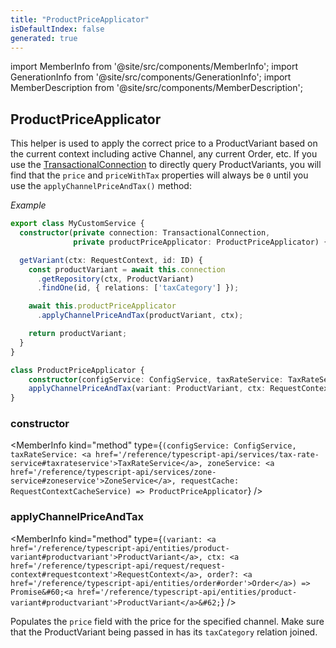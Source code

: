 ```yaml
---
title: "ProductPriceApplicator"
isDefaultIndex: false
generated: true
---
```

<!-- This file was generated from the Vendure source. Do not modify. Instead, re-run the "docs:build" script -->
import MemberInfo from '@site/src/components/MemberInfo';
import GenerationInfo from '@site/src/components/GenerationInfo';
import MemberDescription from '@site/src/components/MemberDescription';


## ProductPriceApplicator

<GenerationInfo sourceFile="packages/core/src/service/helpers/product-price-applicator/product-price-applicator.ts" sourceLine="41" packageName="@vendure/core" />

This helper is used to apply the correct price to a ProductVariant based on the current context
including active Channel, any current Order, etc. If you use the <a href='/reference/typescript-api/data-access/transactional-connection#transactionalconnection'>TransactionalConnection</a> to
directly query ProductVariants, you will find that the `price` and `priceWithTax` properties will
always be `0` until you use the `applyChannelPriceAndTax()` method:

*Example*

```ts
export class MyCustomService {
  constructor(private connection: TransactionalConnection,
              private productPriceApplicator: ProductPriceApplicator) {}

  getVariant(ctx: RequestContext, id: ID) {
    const productVariant = await this.connection
      .getRepository(ctx, ProductVariant)
      .findOne(id, { relations: ['taxCategory'] });

    await this.productPriceApplicator
      .applyChannelPriceAndTax(productVariant, ctx);

    return productVariant;
  }
}
```

```ts title="Signature"
class ProductPriceApplicator {
    constructor(configService: ConfigService, taxRateService: TaxRateService, zoneService: ZoneService, requestCache: RequestContextCacheService)
    applyChannelPriceAndTax(variant: ProductVariant, ctx: RequestContext, order?: Order) => Promise<ProductVariant>;
}
```

<div className="members-wrapper">

### constructor

<MemberInfo kind="method" type={`(configService: ConfigService, taxRateService: <a href='/reference/typescript-api/services/tax-rate-service#taxrateservice'>TaxRateService</a>, zoneService: <a href='/reference/typescript-api/services/zone-service#zoneservice'>ZoneService</a>, requestCache: RequestContextCacheService) => ProductPriceApplicator`}   />


### applyChannelPriceAndTax

<MemberInfo kind="method" type={`(variant: <a href='/reference/typescript-api/entities/product-variant#productvariant'>ProductVariant</a>, ctx: <a href='/reference/typescript-api/request/request-context#requestcontext'>RequestContext</a>, order?: <a href='/reference/typescript-api/entities/order#order'>Order</a>) => Promise&#60;<a href='/reference/typescript-api/entities/product-variant#productvariant'>ProductVariant</a>&#62;`}   />

Populates the `price` field with the price for the specified channel. Make sure that
the ProductVariant being passed in has its `taxCategory` relation joined.


</div>
